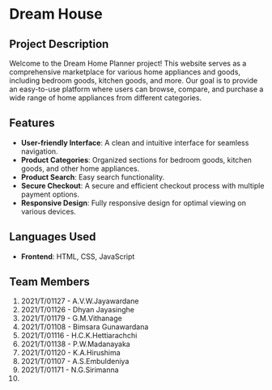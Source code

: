 # Dream House

## Project Description
Welcome to the Dream Home Planner project! This website serves as a comprehensive marketplace for various home appliances and goods, including bedroom goods, kitchen goods, and more. Our goal is to provide an easy-to-use platform where users can browse, compare, and purchase a wide range of home appliances from different categories.

## Features
- **User-friendly Interface**: A clean and intuitive interface for seamless navigation.
- **Product Categories**: Organized sections for bedroom goods, kitchen goods, and other home appliances.
- **Product Search**: Easy search functionality.
- **Secure Checkout**: A secure and efficient checkout process with multiple payment options.
- **Responsive Design**: Fully responsive design for optimal viewing on various devices.

## Languages Used
- **Frontend**: HTML, CSS, JavaScript

## Team Members
1. 2021/T/01127 - A.V.W.Jayawardane
2. 2021/T/01126 - Dhyan Jayasinghe
3. 2021/T/01179 - G.M.Vithanage
4. 2021/T/01108 - Bimsara Gunawardana
5. 2021/T/01116 - H.C.K.Hettiarachchi 
6. 2021/T/01138 - P.W.Madanayaka
7. 2021/T/01120 - K.A.Hirushima
8. 2021/T/01107 - A.S.Embuldeniya 
9. 2021/T/01171 - N.G.Sirimanna
10.  

